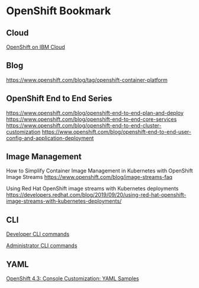 # OpenShift Bookmark

## Cloud

[OpenShift on IBM Cloud](https://www.openshift.com/products/openshift-ibm-cloud)
## Blog

https://www.openshift.com/blog/tag/openshift-container-platform

## OpenShift End to End Series

https://www.openshift.com/blog/openshift-end-to-end-plan-and-deploy
https://www.openshift.com/blog/openshift-end-to-end-core-services
https://www.openshift.com/blog/openshift-end-to-end-cluster-customization
https://www.openshift.com/blog/openshift-end-to-end-user-config-and-application-deployment

## Image Management

How to Simplify Container Image Management in Kubernetes with OpenShift Image Streams https://www.openshift.com/blog/image-streams-faq

Using Red Hat OpenShift image streams with Kubernetes deployments
https://developers.redhat.com/blog/2019/09/20/using-red-hat-openshift-image-streams-with-kubernetes-deployments/

## CLI


[Developer CLI commands](https://docs.openshift.com/container-platform/4.5/cli_reference/openshift_cli/developer-cli-commands.html)

[Administrator CLI commands](https://docs.openshift.com/container-platform/4.5/cli_reference/openshift_cli/administrator-cli-commands.html)

## YAML

[OpenShift 4.3: Console Customization: YAML Samples](https://www.openshift.com/blog/openshift-4-3-console-customization-yaml-samples)